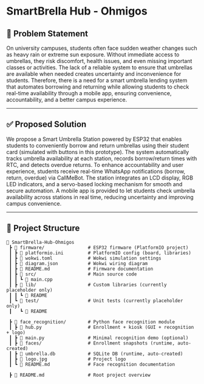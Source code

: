 
# SmartBrella Hub - Ohmigos

## 🧩 Problem Statement
On university campuses, students often face sudden weather changes such as heavy rain or extreme sun exposure. Without immediate access to umbrellas, they risk discomfort, health issues, and even missing important classes or activities. The lack of a reliable system to ensure that umbrellas are available when needed creates uncertainty and inconvenience for students. Therefore, there is a need for a smart umbrella lending system that automates borrowing and returning while allowing students to check real-time availability through a mobile app, ensuring convenience, accountability, and a better campus experience.

---

## ✅ Proposed Solution
We propose a Smart Umbrella Station powered by ESP32 that enables students to conveniently borrow and return umbrellas using their student card (simulated with buttons in this prototype). The system automatically tracks umbrella availability at each station, records borrow/return times with RTC, and detects overdue returns. To enhance accountability and user experience, students receive real-time WhatsApp notifications (borrow, return, overdue) via CallMeBot. The station integrates an LCD display, RGB LED indicators, and a servo-based locking mechanism for smooth and secure automation. A mobile app is provided to let students check umbrella availability across stations in real time, reducing uncertainty and improving campus convenience.

---

## 📂 Project Structure  

```plaintext
📁 SmartBrella-Hub-Ohmigos
 ┣ 📁 firmware/                # ESP32 firmware (PlatformIO project)
 ┃ ┣ 📄 platformio.ini         # PlatformIO config (board, libraries)
 ┃ ┣ 📄 wokwi.toml             # Wokwi simulation settings
 ┃ ┣ 📄 diagram.json           # Wokwi wiring diagram
 ┃ ┣ 📄 README.md              # Firmware documentation
 ┃ ┣ 📂 src/                   # Main source code
 ┃ ┃ ┗ 📄 main.cpp
 ┃ ┣ 📂 lib/                   # Custom libraries (currently placeholder only)
 ┃ ┃ ┗ 📄 README
 ┃ ┗ 📂 test/                  # Unit tests (currently placeholder only)
 ┃   ┗ 📄 README

 ┣ 📁 face_recognition/        # Python face recognition module
 ┃ ┣ 📄 hub.py                 # Enrollment + kiosk (GUI + recognition + logo)
 ┃ ┣ 📄 main.py                # Minimal recognition demo (optional)
 ┃ ┣ 📂 faces/                 # Enrollment snapshots (runtime, auto-created)
 ┃ ┣ 📄 umbrella.db            # SQLite DB (runtime, auto-created)
 ┃ ┣ 📄 logo.jpg               # Project logo
 ┃ ┗ 📄 README.md              # Face recognition documentation

 ┣ 📄 README.md                # Root project overview



